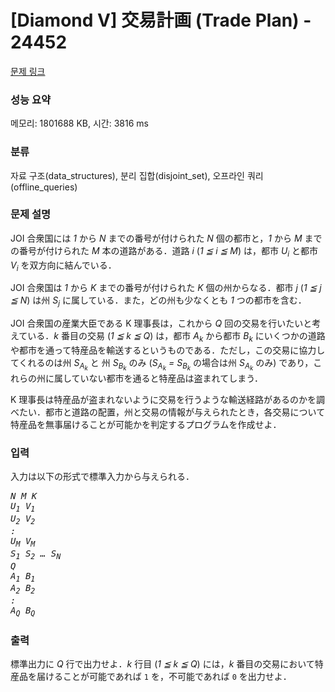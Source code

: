 # [Diamond V] 交易計画 (Trade Plan) - 24452 

[문제 링크](https://www.acmicpc.net/problem/24452) 

### 성능 요약

메모리: 1801688 KB, 시간: 3816 ms

### 분류

자료 구조(data_structures), 분리 집합(disjoint_set), 오프라인 쿼리(offline_queries)

### 문제 설명

<p>JOI 合衆国には <var>1</var> から <var>N</var> までの番号が付けられた <var>N</var> 個の都市と，<var>1</var> から <var>M</var> までの番号が付けられた <var>M</var> 本の道路がある．道路 <var>i</var> (<var>1 ≦ i ≦ M</var>) は，都市 <var>U<sub>i</sub></var> と都市 <var>V<sub>i</sub></var> を双方向に結んでいる．</p>

<p>JOI 合衆国は <var>1</var> から <var>K</var> までの番号が付けられた <var>K</var> 個の州からなる．都市 <var>j</var> (<var>1 ≦ j ≦ N</var>) は州 <var>S<sub>j</sub></var> に属している．また，どの州も少なくとも <var>1</var> つの都市を含む．</p>

<p>JOI 合衆国の産業大臣である K 理事長は，これから <var>Q</var> 回の交易を行いたいと考えている．<var>k</var> 番目の交易 (<var>1 ≦ k ≦ Q</var>) は，都市 <var>A<sub>k</sub></var> から都市 <var>B<sub>k</sub></var> にいくつかの道路や都市を通って特産品を輸送するというものである．ただし，この交易に協力してくれるのは州 <var>S<sub>A<sub>k</sub></sub></var> と 州 <var>S<sub>B<sub>k</sub></sub></var> のみ (<var>S<sub>A<sub>k</sub></sub> = S<sub>B<sub>k</sub></sub></var> の場合は州 <var>S<sub>A<sub>k</sub></sub></var> のみ) であり，これらの州に属していない都市を通ると特産品は盗まれてしまう．</p>

<p>K 理事長は特産品が盗まれないように交易を行うような輸送経路があるのかを調べたい．都市と道路の配置，州と交易の情報が与えられたとき，各交易について特産品を無事届けることが可能かを判定するプログラムを作成せよ．</p>

### 입력 

 <p>入力は以下の形式で標準入力から与えられる．</p>

<pre><var>N</var> <var>M</var> <var>K</var>
<var>U<sub>1</sub></var> <var>V<sub>1</sub></var>
<var>U<sub>2</sub></var> <var>V<sub>2</sub></var>
<var>:</var>
<var>U<sub>M</sub></var> <var>V<sub>M</sub></var>
<var>S<sub>1</sub></var> <var>S<sub>2</sub></var> <var>…</var> <var>S<sub>N</sub></var>
<var>Q</var>
<var>A<sub>1</sub></var> <var>B<sub>1</sub></var>
<var>A<sub>2</sub></var> <var>B<sub>2</sub></var>
<var>:</var>
<var>A<sub>Q</sub></var> <var>B<sub>Q</sub></var></pre>

### 출력 

 <p>標準出力に <var>Q</var> 行で出力せよ．<var>k</var> 行目 (<var>1 ≦ k ≦ Q</var>) には，<var>k</var> 番目の交易において特産品を届けることが可能であれば <code>1</code> を，不可能であれば <code>0</code> を出力せよ．</p>

